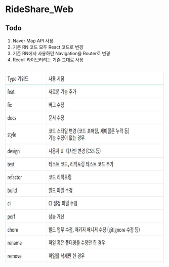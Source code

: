 <h1>RideShare_Web</h1>

<h2>Todo</h2>

1. Naver Map API 사용<br>
2. 기존 RN 코드 모두 React 코드로 변경<br>
3. 기존 RN에서 사용하던 Navigation을 Router로 변경<br>
4. Recoil 라이브러리는 기존 그대로 사용

<br>

<img src="./src/assets/rule.jpg" width="700" height="600">
